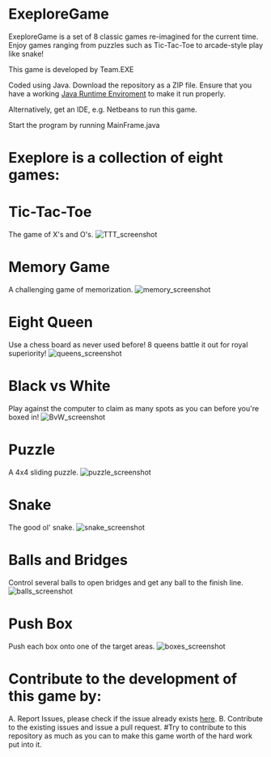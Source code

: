 # ExeploreGame

ExeploreGame is a set of 8 classic games re-imagined for the current time.  
Enjoy games ranging from puzzles such as Tic-Tac-Toe to arcade-style play like snake!


This game is developed by Team.EXE

Coded using Java.
Download the repository as a ZIP file.
Ensure that you have a working [Java Runtime Enviroment](http://www.oracle.com/technetwork/java/javase/downloads/jre8-downloads-2133155.html) to make it run properly.

Alternatively, get an IDE, e.g. Netbeans to run this game.

Start the program by running MainFrame.java

# Exeplore is a collection of eight games:
  # Tic-Tac-Toe
The game of X's and O's.
![TTT_screenshot](https://github.com/srbcheema1/ExeploreGame/blob/master/screenshots/tictactoe.PNG)
  # Memory Game
A challenging game of memorization.
![memory_screenshot](https://github.com/srbcheema1/ExeploreGame/blob/master/screenshots/memory.PNG)
  # Eight Queen
Use a chess board as never used before! 8 queens battle it out for royal superiority!
![queens_screenshot](https://github.com/srbcheema1/ExeploreGame/blob/master/screenshots/queen.PNG)
  # Black vs White
 Play against the computer to claim as many spots as you can before you're boxed in!
 ![BvW_screenshot](https://github.com/srbcheema1/ExeploreGame/blob/master/screenshots/blackvswhite.PNG)
  # Puzzle
 A 4x4 sliding puzzle.
 ![puzzle_screenshot](https://github.com/srbcheema1/ExeploreGame/blob/master/screenshots/puzzle.PNG)
  # Snake
 The good ol' snake.
 ![snake_screenshot](https://github.com/srbcheema1/ExeploreGame/blob/master/screenshots/snake.PNG)
  # Balls and Bridges
 Control several balls to open bridges and get any ball to the finish line.
 ![balls_screenshot](https://github.com/srbcheema1/ExeploreGame/blob/master/screenshots/ballsNbridges.PNG)
  # Push Box
 Push each box onto one of the target areas.
 ![boxes_screenshot](https://github.com/srbcheema1/ExeploreGame/blob/master/screenshots/boxes.PNG)

# Contribute to the development of this game by:
A. Report Issues, please check if the issue already exists [here](https://github.com/srbcheema1/ExeploreGame/issues).
B. Contribute to the existing issues and issue a pull request.
#Try to contribute to this repository as much as you can to make this game worth of the hard work put into it.
